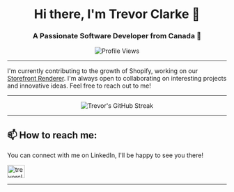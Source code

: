 <div align="center">

# Hi there, I'm Trevor Clarke 👋

### A Passionate Software Developer from Canada 🍁

![Profile Views](https://komarev.com/ghpvc/?username=trevor-clarke&color=0e75b6&style=flat)

</div>

---

I'm currently contributing to the growth of Shopify, working on our [Storefront Renderer](https://shopify.engineering/how-shopify-reduced-storefront-response-times-rewrite). I'm always open to collaborating on interesting projects and innovative ideas. Feel free to reach out to me!

---

<div align="center">

![Trevor's GitHub Streak](https://github-readme-streak-stats.herokuapp.com/?user=trevor-clarke)

</div>

---

## 📫 How to reach me:

You can connect with me on LinkedIn, I'll be happy to see you there!

<a href="https://linkedin.com/in/trevorclarketc" target="blank">
<img align="center" src="https://raw.githubusercontent.com/rahuldkjain/github-profile-readme-generator/master/src/images/icons/Social/linked-in-alt.svg" alt="trevorclarketc" height="30" width="40" />
</a>

---
